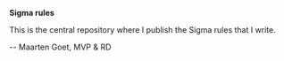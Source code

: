 **Sigma rules**

This is the central repository where I publish the Sigma rules that I write.

-- Maarten Goet, MVP & RD
